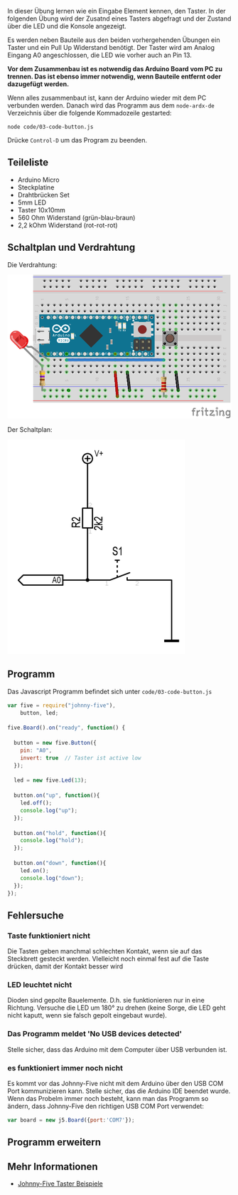 In dieser Übung lernen wie ein Eingabe Element kennen, den Taster. In der folgenden Übung wird der Zusatnd eines Tasters abgefragt und der Zustand über die LED und die Konsole angezeigt.

Es werden neben Bauteile aus den beiden vorhergehenden Übungen ein Taster und ein Pull Up Widerstand benötigt. Der Taster wird am Analog Eingang A0 angeschlossen, die LED wie vorher auch an Pin 13. 

**Vor dem Zusammenbau ist es notwendig das Arduino Board vom PC zu trennen. Das ist ebenso immer notwendig, wenn Bauteile entfernt oder dazugefügt werden.**

Wenn alles zusammenbaut ist, kann der Arduino wieder mit dem PC verbunden werden. Danach wird das Programm aus dem `node-ardx-de` Verzeichnis über die folgende Kommadozeile gestarted:

```shell
node code/03-code-button.js
```

Drücke `Control-D` um das Program zu beenden.

## Teileliste

* Arduino Micro
* Steckplatine
* Drahtbrücken Set
* 5mm LED 
* Taster 10x10mm
* 560 Ohm Widerstand (grün-blau-braun)
* 2,2 kOhm Widerstand (rot-rot-rot)

## Schaltplan und Verdrahtung

Die Verdrahtung:

![Verdrahtung](../../images/circ/03-LED-Button_Steckplatine.png "Verdrahtung")

Der Schaltplan:

![Schaltplan](../../images/circ/button-schematic.png "Schaltplan")

## Programm

Das Javascript Programm befindet sich unter `code/03-code-button.js`

```javascript
var five = require("johnny-five"),
    button, led;

five.Board().on("ready", function() {

  button = new five.Button({
    pin: "A0",
    invert: true  // Taster ist active low
  });
 
  led = new five.Led(13);

  button.on("up", function(){
    led.off();
    console.log("up");
  });

  button.on("hold", function(){
    console.log("hold");
  });

  button.on("down", function(){
    led.on();
    console.log("down");
  });
});
```
	
## Fehlersuche

### Taste funktioniert nicht

Die Tasten geben manchmal schlechten Kontakt, wenn sie auf das Steckbrett gesteckt werden. VIelleicht noch einmal fest auf die Taste drücken, damit der Kontakt besser wird 

### LED leuchtet nicht

Dioden sind gepolte Bauelemente. D.h. sie funktionieren nur in eine Richtung. Versuche die LED um 180° zu drehen (keine Sorge, die LED geht nicht kaputt, wenn sie falsch gepolt eingebaut wurde).


###  Das Programm meldet 'No USB devices detected'

Stelle sicher, dass das Arduino mit dem Computer über USB verbunden ist.

### es funktioniert immer noch nicht

Es kommt vor das Johnny-Five nicht mit dem Arduino über den USB COM Port kommunizieren kann. Stelle sicher, das die Arduino IDE beendet wurde. Wenn das Probelm immer noch besteht, kann man das Programm so ändern, dass Johnny-Five den richtigen USB COM Port verwendet:

```javascript
var board = new j5.Board({port:'COM7'});
```

## Programm erweitern

## Mehr Informationen

* [Johnny-Five Taster Beispiele](http://johnny-five.io/api/button/)
